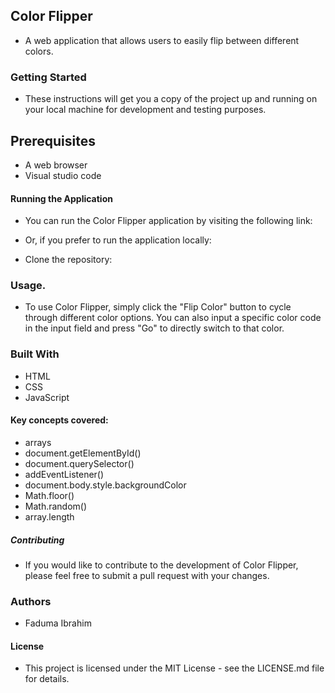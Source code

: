 ## Color Flipper

-   A web application that allows users to easily flip between different colors.

### Getting Started
-  These instructions will get you a copy of the project up and running on your local machine for development and testing purposes.

## Prerequisites
-  A web browser
- Visual studio code 

#### Running the Application
- You can run the Color Flipper application by visiting the following link: 

- Or, if you prefer to run the application locally:

- Clone the repository:

### Usage.

- To use Color Flipper, simply click the "Flip Color" button to cycle through different color options. You can also input a specific color code in the input field and press "Go" to directly switch to that color.

### Built With
- HTML
- CSS
- JavaScript

#### Key concepts covered:

- arrays
- document.getElementById()
- document.querySelector()
- addEventListener()
- document.body.style.backgroundColor
- Math.floor()
- Math.random()
- array.length

##### Contributing
- If you would like to contribute to the development of Color Flipper, please feel free to submit a pull request with your changes.

### Authors
- Faduma Ibrahim 
#### License
- This project is licensed under the MIT License - see the LICENSE.md file for details.